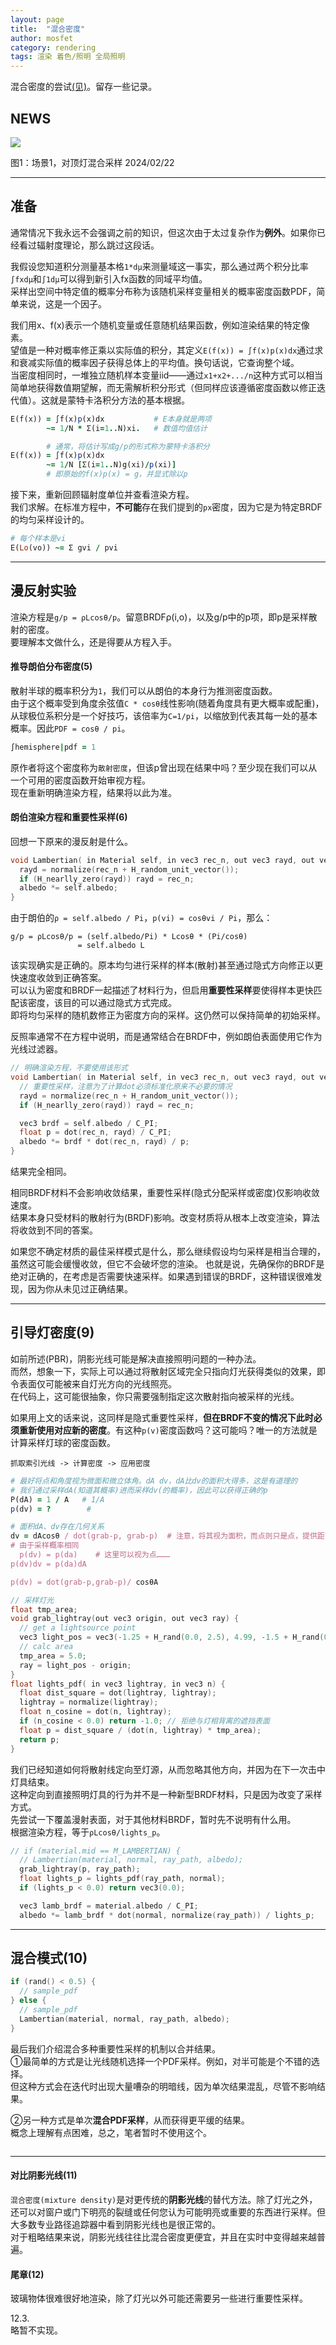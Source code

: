 ```yaml
---
layout: page
title:  "混合密度"
author: mosfet
category: rendering
tags: 渲染 着色/照明 全局照明
---
```

混合密度的尝试[(见)](https://raytracing.github.io/books/RayTracingTheRestOfYourLife.html)。留存一些记录。  
## NEWS
<div class="x gr txac">
  <div class="x la flex mg0">
    <div class="x la item3-lg item12 pd0">
      <img src="/assets/i/4-1.png">
    </div>
  </div>
  <p>图1：场景1，对顶灯混合采样 2024/02/22</p>
</div>

---
## 准备
通常情况下我永远不会强调之前的知识，但这次由于太过复杂作为**例外**。如果你已经看过辐射度理论，那么跳过这段话。  

我假设您知道积分测量基本格`1*dμ`来测量域这一事实，那么通过两个积分比率`∫fxdμ`和`∫1dμ`可以得到新引入fx函数的同域平均值。  
采样出空间中特定值的概率分布称为该随机采样变量相关的概率密度函数PDF，简单来说，这是一个因子。  

我们用x、f(x)表示一个随机变量或任意随机结果函数，例如渲染结果的特定像素。  
望值是一种对概率修正乘以实际值的积分，其定义`E(f(x)) = ∫f(x)p(x)dx`通过求和衰减实际值的概率因子获得总体上的平均值。换句话说，它查询整个域。  
当密度相同时，一堆独立随机样本变量iid——通过`x1+x2+.../n`这种方式可以相当简单地获得数值期望解，而无需解析积分形式（但同样应该遵循密度函数以修正迭代值）。这就是蒙特卡洛积分方法的基本根据。  
```ruby
E(f(x)) = ∫f(x)p(x)dx           # E本身就是两项
        ~= 1/N * Σ(i=1..N)xi.   # 数值均值估计

        # 通常，将估计写成g/p的形式称为蒙特卡洛积分
E(f(x)) = ∫f(x)p(x)dx
        ~= 1/N [Σ(i=1..N)g(xi)/p(xi)]
        # 即原始的f(x)p(x) = g，并显式除以p
```
接下来，重新回顾辐射度单位并查看渲染方程。  
我们求解。在标准方程中，**不可能**存在我们提到的`px`密度，因为它是为特定BRDF的均匀采样设计的。  
```ruby
# 每个样本是vi
E(Lo(vo)) ~= Σ gvi / pvi
```

---
## 漫反射实验
渲染方程是`g/p = ρLcosθ/p`。留意BRDFρ(i,o)，以及g/p中的p项，即p是采样散射的密度。  
要理解本文做什么，还是得要从方程入手。  

#### 推导朗伯分布密度(5) 
散射半球的概率积分为`1`，我们可以从朗伯的本身行为推测密度函数。  
由于这个概率受到角度余弦值`C * cosθ`线性影响(随着角度具有更大概率或配重)，
从球极位系积分是一个好技巧，该倍率为`C=1/pi`，以缩放到代表其每一处的基本概率。因此`PDF = cosθ / pi`。  
```ruby
∫hemisphere|pdf = 1
```

原作者将这个密度称为`散射密度`，但该p曾出现在结果中吗？至少现在我们可以从一个可用的密度函数开始审视方程。  
现在重新明确渲染方程，结果将以此为准。  

#### 朗伯渲染方程和重要性采样(6)
回想一下原来的漫反射是什么。
```cpp
void Lambertian( in Material self, in vec3 rec_n, out vec3 rayd, out vec3 albedo) {
  rayd = normalize(rec_n + H_random_unit_vector());
  if (H_nearlly_zero(rayd)) rayd = rec_n;
  albedo *= self.albedo;
}
```
由于朗伯的`ρ = self.albedo / Pi`，`p(vi) = cosθvi / Pi`，那么：  
```
g/p = ρLcosθ/p = (self.albedo/Pi) * Lcosθ * (Pi/cosθ)
               = self.albedo L
```
该实现确实是正确的。原本均匀进行采样的样本(散射)甚至通过隐式方向修正以更快速度收敛到正确答案。  
可以认为密度和BRDF一起描述了材料行为，但启用**重要性采样**要使得样本更快匹配该密度，该目的可以通过隐式方式完成。  
即将均匀采样的随机数修正为密度方向的采样。这仍然可以保持简单的初始采样。  

反照率通常不在方程中说明，而是通常结合在BRDF中，例如朗伯表面使用它作为光线过滤器。  
```cpp
// 明确渲染方程，不要使用该形式
void Lambertian( in Material self, in vec3 rec_n, out vec3 rayd, out vec3 albedo) {
  // 重要性采样，注意为了计算dot必须标准化原来不必要的情况
  rayd = normalize(rec_n + H_random_unit_vector());
  if (H_nearlly_zero(rayd)) rayd = rec_n;

  vec3 brdf = self.albedo / C_PI;
  float p = dot(rec_n, rayd) / C_PI;
  albedo *= brdf * dot(rec_n, rayd) / p;
}
```
结果完全相同。  

相同BRDF材料不会影响收敛结果，重要性采样(隐式分配采样或密度)仅影响收敛速度。  
结果本身只受材料的散射行为(BRDF)影响。改变材质将从根本上改变渲染，算法将收敛到不同的答案。  

如果您不确定材质的最佳采样模式是什么，那么继续假设均匀采样是相当合理的，虽然这可能会缓慢收敛，但它不会破坏您的渲染。
也就是说，先确保你的BRDF是绝对正确的，在考虑是否需要快速采样。如果遇到错误的BRDF，这种错误很难发现，因为你从未见过正确结果。  

---
## 引导灯密度(9)
如前所述(PBR)，阴影光线可能是解决直接照明问题的一种办法。  
而然，想象一下，实际上可以通过将散射区域完全只指向灯光获得类似的效果，即令表面仅可能被来自灯光方向的光线照亮。  
在代码上，这可能很抽象，你只需要强制指定这次散射指向被采样的光线。  

如果用上文的话来说，这同样是隐式重要性采样，**但在BRDF不变的情况下此时必须重新使用对应新的密度**。有这种`p(v)`密度函数吗？这可能吗？唯一的方法就是计算采样灯球的密度函数。  
```
抓取索引光线 -> 计算密度 -> 应用密度
```
```ruby
# 最好将点和角度视为微面和微立体角。dA dv，dA比dv的面积大得多，这是有道理的
# 我们通过采样dA(知道其概率)进而采样dv(的概率)，因此可以获得正确的p
P(dA) = 1 / A   # 1/A
p(dv) = ?        #

# 面积dA、dv存在几何关系
dv = dAcosθ / dot(grab-p, grab-p)  # 注意，将其视为面积，而点则只是点，提供距离
# 由于采样概率相同
  p(dv) = p(da)    # 这里可以视为点………
p(dv)dv = p(da)dA

p(dv) = dot(grab-p,grab-p)/ cosθA
```
```cpp
// 采样灯光
float tmp_area;
void grab_lightray(out vec3 origin, out vec3 ray) {
  // get a lightsource point
  vec3 light_pos = vec3(-1.25 + H_rand(0.0, 2.5), 4.99, -1.5 + H_rand(0.0, 2.0));
  // calc area
  tmp_area = 5.0;
  ray = light_pos - origin;
}
float lights_pdf( in vec3 lightray, in vec3 n) {
  float dist_square = dot(lightray, lightray);
  lightray = normalize(lightray);
  float n_cosine = dot(n, lightray);
  if (n_cosine < 0.0) return -1.0; // 拒绝与灯相背离的遮挡表面
  float p = dist_square / (dot(n, lightray) * tmp_area);
  return p;
}
```
我们已经知道如何将散射线定向至灯源，从而忽略其他方向，并因为在下一次击中灯具结束。  
这种定向到直接照明灯具的行为并不是一种新型BRDF材料，只是因为改变了采样方式。  
先尝试一下覆盖漫射表面，对于其他材料BRDF，暂时先不说明有什么用。  
根据渲染方程，等于`ρLcosθ/lights_p`。  
```cpp
// if (material.mid == M_LAMBERTIAN) {
  // Lambertian(material, normal, ray_path, albedo);
  grab_lightray(p, ray_path);
  float lights_p = lights_pdf(ray_path, normal);
  if (lights_p < 0.0) return vec3(0.0);

  vec3 lamb_brdf = material.albedo / C_PI;
  albedo *= lamb_brdf * dot(normal, normalize(ray_path)) / lights_p;
```

---
## 混合模式(10)
```cpp
if (rand() < 0.5) {
  // sample_pdf
} else {
  // sample_pdf
  Lambertian(material, normal, ray_path, albedo);
}
```
最后我们介绍混合多种重要性采样的机制以合并结果。  
①最简单的方式是让光线随机选择一个PDF采样。例如，对半可能是个不错的选择。  
但这种方式会在迭代时出现大量嘈杂的明暗线，因为单次结果混乱，尽管不影响结果。  

②另一种方式是单次**混合PDF采样**，从而获得更平缓的结果。  
概念上理解有点困难，总之，笔者暂时不使用这个。  
```cpp
```

---
#### 对比阴影光线(11)
`混合密度(mixture density)`是对更传统的**阴影光线**的替代方法。除了灯光之外，还可以对窗户或门下明亮的裂缝或任何您认为可能明亮或重要的东西进行采样。但大多数专业路径追踪器中看到阴影光线也是很正常的。  
对于粗略结果来说，阴影光线往往比混合密度更便宜，并且在实时中变得越来越普遍。  

#### 尾章(12)
玻璃物体很难很好地渲染，除了灯光以外可能还需要另一些进行重要性采样。  

12.3.  
略暂不实现。  